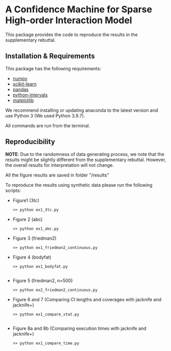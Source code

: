 # A Confidence Machine for Sparse High-order Interaction Model


This package provides the code to reproduce the results in the supplementary rebuttal.
## Installation & Requirements

This package has the following requirements:

- [numpy](http://numpy.org)
- [scikit-learn](http://scikit-learn.org)
- [pandas](https://pandas.pydata.org)
- [python-intervals](https://pypi.org/project/python-intervals/)
- [matplotlib](https://matplotlib.org/)

We recommend installing or updating anaconda to the latest version and use Python 3 (We used Python 3.9.7).

All commands are run from the terminal.

## Reproducibility

**NOTE**: Due to the randomness of data generating process, we note that the results might be slightly different from the supplementary rebuttal. However, the overall results for interpretation will not change.

All the figure results are saved in folder "/results"


To reproduce the results using synthetic data please run the following scripts:

- Figure1 (3tc)
	```
	>> python ex1_3tc.py
	```

- Figure 2 (abc)
	```
	>> python ex1_abc.py
	```
	
- Figure 3 (friedman2)
	```
	>> python ex1_friedman2_continuous.py
	
- Figure 4 (bodyfat)
	```
	>> python ex1_bodyfat.py

	
- Figure 5 (friedman2, n=500)
	```
	>> python ex2_friedman2_continuous.py
	
- Figure 6 and 7 (Comparing CI lengths and coverages with jacknife and jacknife+)
	```
	>> python ex1_compare_stat.py

	
- Figure 8a and 8b (Comparing execution times with jacknife and jacknife+)
	```
	>> python ex1_compare_time.py
	```




